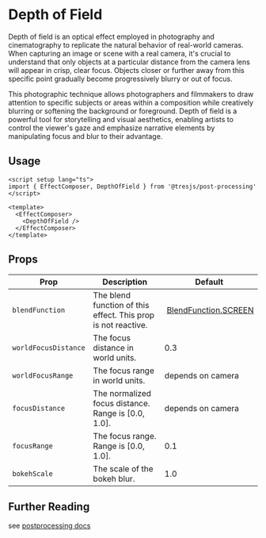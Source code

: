 # Depth of Field

<DocsDemo>
  <DepthOfFieldDemo />
</DocsDemo>

Depth of field is an optical effect employed in photography and cinematography to replicate the natural behavior of real-world cameras. When capturing an image or scene with a real camera, it's crucial to understand that only objects at a particular distance from the camera lens will appear in crisp, clear focus. Objects closer or further away from this specific point gradually become progressively blurry or out of focus.

This photographic technique allows photographers and filmmakers to draw attention to specific subjects or areas within a composition while creatively blurring or softening the background or foreground. Depth of field is a powerful tool for storytelling and visual aesthetics, enabling artists to control the viewer's gaze and emphasize narrative elements by manipulating focus and blur to their advantage.

## Usage

```vue
<script setup lang="ts">
import { EffectComposer, DepthOfField } from '@tresjs/post-processing'
</script>

<template>
  <EffectComposer>
    <DepthOfField />
  </EffectComposer>
</template>
```

## Props

| Prop            | Description                                                   | Default                                                                                                                                        |
| --------------- | ------------------------------------------------------------- | ---------------------------------------------------------------------------------------------------------------------------------------------- |
| `blendFunction` | The blend function of this effect. This prop is not reactive. |  [BlendFunction.SCREEN](https://github.com/pmndrs/postprocessing/blob/c3ce388be247916437a314f17748a75329d65df1/src/enums/BlendFunction.js#L40) |
| `worldFocusDistance` | The focus distance in world units. | 0.3 |
| `worldFocusRange` | The focus range in world units. | depends on camera |
| `focusDistance` | The normalized focus distance. Range is [0.0, 1.0]. | depends on camera |
| `focusRange` | The focus range. Range is [0.0, 1.0]. | 0.1 |
| `bokehScale` | The scale of the bokeh blur. | 1.0 |


## Further Reading
see [postprocessing docs](https://pmndrs.github.io/postprocessing/public/docs/class/src/effects/DepthOfFieldEffect.js~DepthOfFieldEffect.html)